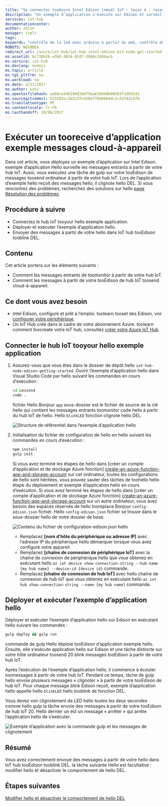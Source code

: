 ```yaml
---
title: "Se connecter tooAzure Intel Edison (nœud) IoT - leçon 4 : recevoir des messages | Documents Microsoft"
description: "Un exemple d’application s’exécute sur Edison et surveille les messages entrants à partir de votre IoT Hub. Une nouvelle tâche gulp envoie des messages tooEdison à partir de votre hello tooblink du hub IoT DEL."
services: iot-hub
documentationcenter: 
author: shizn
manager: timlt
tags: 
keywords: "contrôle de la led avec arduino à partir du web, contrôle de la led avec arduino via le web"
ROBOTS: NOINDEX
redirect_url: /azure/iot-hub/iot-hub-intel-edison-kit-node-get-started
ms.assetid: bc738bf6-e38d-4024-82d7-39b6c2d4bacb
ms.service: iot-hub
ms.devlang: nodejs
ms.topic: article
ms.tgt_pltfrm: na
ms.workload: na
ms.date: 3/21/2017
ms.author: xshi
ms.openlocfilehash: aab0ced4810dd3d4f5ba636940b06563f1db9241
ms.sourcegitcommit: 523283cc1b3c37c428e77850964dc1c33742c5f0
ms.translationtype: MT
ms.contentlocale: fr-FR
ms.lasthandoff: 10/06/2017
---
```

# <a name="run-a-sample-application-tooreceive-cloud-to-device-messages"></a>Exécuter un tooreceive d’application exemple messages cloud-à-appareil
Dans cet article, vous déployez un exemple d’application sur Intel Edison. exemple d’application Hello surveille les messages entrants à partir de votre hub IoT. Aussi, vous exécutez une tâche de gulp sur votre tooEdison de messages toosend ordinateur à partir de votre hub IoT. Lors de l’application d’exemple hello reçoit des messages hello, il clignote hello DEL. Si vous rencontrez des problèmes, recherchez des solutions sur hello [page Résolution des problèmes][troubleshooting].

## <a name="what-you-will-do"></a>Procédure à suivre
* Connectez le hub IoT tooyour hello exemple application.
* Déployer et exécuter l’exemple d’application hello.
* Envoyer des messages à partir de votre hello dans IoT hub tooEdison tooblink DEL.

## <a name="what-you-will-learn"></a>Contenu
Cet article portera sur les éléments suivants :
* Comment les messages entrants de toomonitor à partir de votre hub IoT.
* Comment les messages à partir de votre tooEdison de hub IoT toosend cloud-à-appareil.

## <a name="what-you-need"></a>Ce dont vous avez besoin
* Intel Edison, configuré et prêt à l’emploi. toolearn tooset des Edison, voir [configurer votre périphérique][configure-your-device].
* Un IoT Hub créé dans le cadre de votre abonnement Azure. toolearn comment toocreate votre IoT hub, consultez [créer votre Azure IoT Hub][create-your-azure-iot-hub].

## <a name="connect-hello-sample-application-tooyour-iot-hub"></a>Connecter le hub IoT tooyour hello exemple application
1. Assurez-vous que vous êtes dans le dossier de dépôt hello `iot-hub-node-edison-getting-started`. Ouvrir l’exemple d’application hello dans Visual Studio Code par hello suivant les commandes en cours d’exécution :

   ```bash
   cd Lesson4
   code .
   ```

   fichier Hello Bonjour `app` sous-dossier est le fichier de source de la clé hello qui contient les messages entrants toomonitor code hello à partir du hub IoT de hello. Hello `blinkLED` fonction clignote hello DEL.

   ![Structure de référentiel dans l’exemple d’application hello][repo-structure]
2. Initialisation du fichier de configuration de hello en hello suivant les commandes en cours d’exécution :

   ```bash
   npm install
   gulp init
   ```

   Si vous avez terminé les étapes de hello dans [créer un compte d’application et de stockage Azure fonction] [ create-an-azure-function-app-and-storage-account] sur cet ordinateur, toutes les configurations de hello sont héritées, vous pouvez sauter des tâches de toohello hello étape du déploiement et exemple d’application hello en cours d’exécution. Si vous avez terminé les étapes de hello dans [créer un compte d’application et de stockage Azure fonction] [ create-an-azure-function-app-and-storage-account] sur un autre ordinateur, vous avez besoin des espaces réservés de hello tooreplace Bonjour `config-edison.json` fichier. Hello `config-edison.json` fichier se trouve dans le sous-dossier hello de votre dossier de base.

   ![Contenu du fichier de configuration-edison.json hello](media/iot-hub-intel-edison-lessons/lesson4/config-edison.png)

   * Remplacez **[nom d’hôte du périphérique ou adresse IP]** avec l’adresse IP du périphérique hello démarquer lorsque vous avez configuré votre appareil.
   * Remplacez **[chaîne de connexion de périphérique IoT]** avec la chaîne de connexion de périphérique hello que vous obtenez en exécutant hello `az iot device show-connection-string --hub-name {my hub name} --device-id {device id}` commande.
   * Remplacez **[chaîne de connexion de hub IoT]** avec hello chaîne de connexion de hub IoT que vous obtenez en exécutant hello `az iot hub show-connection-string --name {my hub name}` commande.

## <a name="deploy-and-run-hello-sample-application"></a>Déployer et exécuter l’exemple d’application hello
Déployer et exécuter l’exemple d’application hello sur Edison en exécutant hello suivant les commandes :

```bash
gulp deploy && gulp run
```

commande de gulp Hello déploie tooEdison d’application exemple hello. Ensuite, elle s’exécute application hello sur Edison et une tâche distincte sur votre hôte ordinateur toosend 20 blink messages tooEdison à partir de votre hub IoT.

Après l’exécution de l’exemple d’application hello, il commence à écouter toomessages à partir de votre hub IoT. Pendant ce temps, tâche de gulp hello envoie plusieurs messages « clignoter » à partir de votre tooEdison de hub IoT. Pour chaque message blink Edison reçoit, exemple d’application hello appelle hello `blinkLED` hello tooblink de fonction DEL.

Vous devez voir clignotement de LED hello toutes les deux secondes comme hello gulp la tâche envoie des messages à partir de votre tooEdison de hub IoT 20. Hello dernier un est un message « arrêter » qui arrête l’application hello de s’exécuter.

![Exemple d’application avec la commande gulp et les messages de clignotement][gulp-command-and-blink-messages]

## <a name="summary"></a>Résumé
Vous avez correctement envoyé des messages à partir de votre hello dans IoT hub tooEdison tooblink DEL. la tâche suivante Hello est facultative : modifier hello et désactiver le comportement de hello DEL.

## <a name="next-steps"></a>Étapes suivantes
[Modifier hello et désactiver le comportement de hello DEL][change-the-on-and-off-behavior-of-the-led]

<!-- Images and links -->

[troubleshooting]: iot-hub-intel-edison-kit-node-troubleshooting.md
[configure-your-device]: iot-hub-intel-edison-kit-node-lesson1-configure-your-device.md
[create-your-azure-iot-hub]: iot-hub-intel-edison-kit-node-lesson2-prepare-azure-iot-hub.md
[repo-structure]: media/iot-hub-intel-edison-lessons/lesson4/repo_structure.png
[create-an-azure-function-app-and-storage-account]: iot-hub-intel-edison-kit-node-lesson3-deploy-resource-manager-template.md
[gulp-command-and-blink-messages]: media/iot-hub-intel-edison-lessons/lesson4/gulp_blink.png
[change-the-on-and-off-behavior-of-the-led]: iot-hub-intel-edison-kit-node-lesson4-change-led-behavior.md
